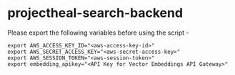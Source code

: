 # projectheal-search-backend

Please export the following variables before using the script - 

```
export AWS_ACCESS_KEY_ID="<aws-access-key-id>"
export AWS_SECRET_ACCESS_KEY="<aws-secret-access-key>"
export AWS_SESSION_TOKEN="<aws-session-token>"
export embedding_apikey="<API Key for Vector Embeddings API Gateway>"
```